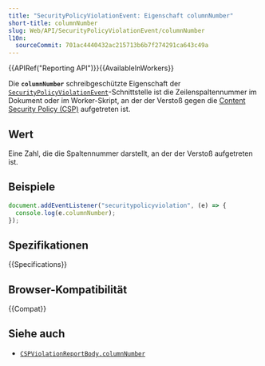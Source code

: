 ```yaml
---
title: "SecurityPolicyViolationEvent: Eigenschaft columnNumber"
short-title: columnNumber
slug: Web/API/SecurityPolicyViolationEvent/columnNumber
l10n:
  sourceCommit: 701ac4440432ac215713b6b7f274291ca643c49a
---
```


{{APIRef("Reporting API")}}{{AvailableInWorkers}}

Die **`columnNumber`** schreibgeschützte Eigenschaft der [`SecurityPolicyViolationEvent`](/de/docs/Web/API/SecurityPolicyViolationEvent)-Schnittstelle ist die Zeilenspaltennummer im Dokument oder im Worker-Skript, an der der Verstoß gegen die [Content Security Policy (CSP)](/de/docs/Web/HTTP/CSP) aufgetreten ist.

## Wert

Eine Zahl, die die Spaltennummer darstellt, an der der Verstoß aufgetreten ist.

## Beispiele

```js
document.addEventListener("securitypolicyviolation", (e) => {
  console.log(e.columnNumber);
});
```

## Spezifikationen

{{Specifications}}

## Browser-Kompatibilität

{{Compat}}

## Siehe auch

- [`CSPViolationReportBody.columnNumber`](/de/docs/Web/API/CSPViolationReportBody/columnNumber)
